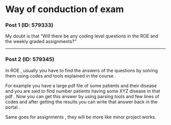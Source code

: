 # Way of conduction of exam

### Post 1 (ID: 579333)

My doubt is that “Will there be any coding level questions in the ROE and the
weekly graded assignments?”


---

### Post 2 (ID: 579345)

In ROE , usually you have to find the answers of the questions by solving them
using codes and tools explained in the course .

For example you have a large pdf file of some patients and their disease and
you are said to find number patients having some XYZ disease in that pdf . Now
you can get this answer by using parsing tools and few lines of codes and
after getting the results you can write that answer back in the portal .

Same goes for assignments , they will be more like minor project works.

